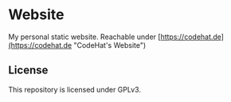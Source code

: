 Website
=======

My personal static website.
Reachable under [https://codehat.de](https://codehat.de "CodeHat's Website")

## License
This repository is licensed under GPLv3.

